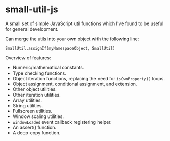# small-util-js
A small set of simple JavaScript util functions which I've found to be useful for general development.

Can merge the utils into your own object with the following line:

`SmallUtil.assignIf(myNamespaceObject, SmallUtil)`


Overview of features:
- Numeric/mathematical constants.
- Type checking functions.
- Object iteration functions, replacing the need for `isOwnProperty()` loops.
- Object assignment, conditional assignment, and extension.
- Other object utilities.
- Other iteration utilities.
- Array utilities.
- String utilities.
- Fullscreen utilities.
- Window scaling utilities.
- `windowLoaded` event callback registering helper.
- An assert() function.
- A deep-copy function.
